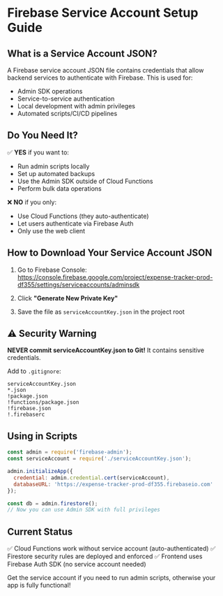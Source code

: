 # Firebase Service Account Setup Guide

## What is a Service Account JSON?

A Firebase service account JSON file contains credentials that allow backend services to authenticate with Firebase. This is used for:
- Admin SDK operations
- Service-to-service authentication
- Local development with admin privileges
- Automated scripts/CI/CD pipelines

## Do You Need It?

✅ **YES** if you want to:
- Run admin scripts locally
- Set up automated backups
- Use the Admin SDK outside of Cloud Functions
- Perform bulk data operations

❌ **NO** if you only:
- Use Cloud Functions (they auto-authenticate)
- Let users authenticate via Firebase Auth
- Only use the web client

## How to Download Your Service Account JSON

1. Go to Firebase Console:
   https://console.firebase.google.com/project/expense-tracker-prod-df355/settings/serviceaccounts/adminsdk

2. Click **"Generate New Private Key"**

3. Save the file as `serviceAccountKey.json` in the project root

## ⚠️ Security Warning

**NEVER commit serviceAccountKey.json to Git!** It contains sensitive credentials.

Add to `.gitignore`:
```
serviceAccountKey.json
*.json
!package.json
!functions/package.json
!firebase.json
!.firebaserc
```

## Using in Scripts

```javascript
const admin = require('firebase-admin');
const serviceAccount = require('./serviceAccountKey.json');

admin.initializeApp({
  credential: admin.credential.cert(serviceAccount),
  databaseURL: 'https://expense-tracker-prod-df355.firebaseio.com'
});

const db = admin.firestore();
// Now you can use Admin SDK with full privileges
```

## Current Status

✅ Cloud Functions work without service account (auto-authenticated)
✅ Firestore security rules are deployed and enforced
✅ Frontend uses Firebase Auth SDK (no service account needed)

Get the service account if you need to run admin scripts, otherwise your app is fully functional!
